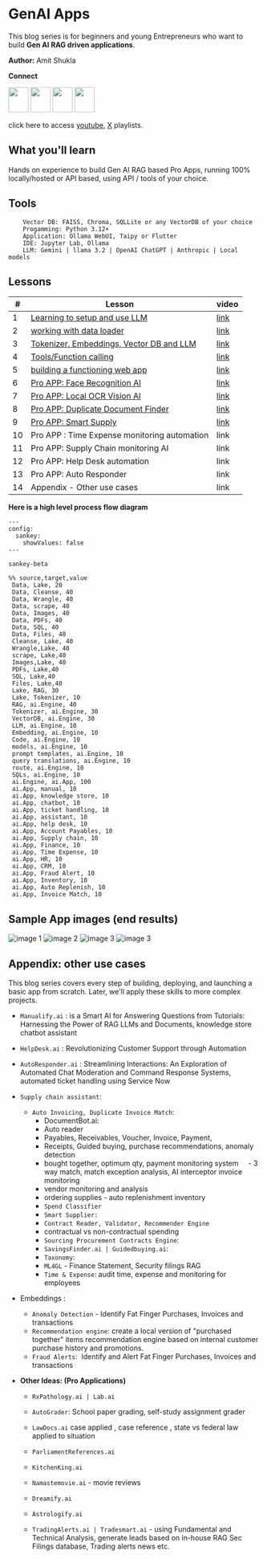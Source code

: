 # GenAI Apps

This blog series is for beginners and young Entrepreneurs who want to build **Gen AI RAG driven applications**.

**Author:** Amit Shukla

**Connect**

[<img src="https://github.com/AmitXShukla/AmitXShukla.github.io/blob/master/assets/icons/youtube.svg" width=40 height=50>](https://youtube.com/@Amit.Shukla)
[<img src="https://github.com/AmitXShukla/AmitXShukla.github.io/blob/master/assets/icons/github.svg" width=40 height=50>](https://github.com/AmitXShukla)
[<img src="https://github.com/AmitXShukla/AmitXShukla.github.io/blob/master/assets/icons/medium.svg" width=40 height=50>](https://medium.com/@Amit-Shukla)
[<img src="https://github.com/AmitXShukla/AmitXShukla.github.io/blob/master/assets/icons/twitter_1.svg" width=40 height=50>](https://x.com/@ashuklax)

click here to access [youtube](https://www.youtube.com/playlist?list=PLp0TENYyY8lF8EsgtfDoPkuAgxc-lcwbd), [X](https://x.com/ashuklax/highlights) playlists.

## What you'll learn
Hands on experience to build Gen AI RAG based Pro Apps, running 100% locally/hosted or API based, using API / tools of your choice.
## Tools
		Vector DB: FAISS, Chroma, SQLLite or any VectorDB of your choice
		Progamming: Python 3.12+
		Application: Ollama WebUI, Taipy or Flutter
		IDE: Jupyter Lab, Ollama
		LLM: Gemini | llama 3.2 | OpenAI ChatGPT | Anthropic | Local models
## Lessons

| #   | Lesson                                                                      | video |
| --- | --------------------------------------------------------------------------- | ----- |
| 1   | [Learning to setup and use LLM](./Manualify/src/Manualify.ipynb)            | [link](https://www.youtube.com/playlist?list=PLp0TENYyY8lF8EsgtfDoPkuAgxc-lcwbd) |
| 2   | [working with data loader](./Manualify/src/Manualify.ipynb)                 | [link](https://www.youtube.com/playlist?list=PLp0TENYyY8lF8EsgtfDoPkuAgxc-lcwbd) |
| 3   | [Tokenizer, Embeddings, Vector DB and LLM](./Manualify/src/Manualify.ipynb) | [link](https://www.youtube.com/playlist?list=PLp0TENYyY8lF8EsgtfDoPkuAgxc-lcwbd) |
| 4   | [Tools/Function calling](./Manualify/src/Manualify.ipynb)                   | [link](https://www.youtube.com/playlist?list=PLp0TENYyY8lF8EsgtfDoPkuAgxc-lcwbd) |
| 5   | [building a functioning web app](./ChatApp/serve.py)                        | [link](https://www.youtube.com/playlist?list=PLp0TENYyY8lF8EsgtfDoPkuAgxc-lcwbd) |
| 6   | [Pro APP: Face Recognition AI](./FaceRecognition/FAISS.ipynb)               | [link](https://www.youtube.com/playlist?list=PLp0TENYyY8lF8EsgtfDoPkuAgxc-lcwbd) |
| 7   | [Pro APP: Local OCR Vision AI](./OCR/OCR.ipynb)                             | [link](https://www.youtube.com/playlist?list=PLp0TENYyY8lF8EsgtfDoPkuAgxc-lcwbd) |
| 8   | [Pro APP: Duplicate Document Finder](./DuplicateDocument/DuplicateDocument.ipynb)     | [link](https://www.youtube.com/playlist?list=PLp0TENYyY8lF8EsgtfDoPkuAgxc-lcwbd) |
| 9   | [Pro APP: Smart Supply](./SupplyChain/SmartSupply.ipynb)                    | [link](https://www.youtube.com/playlist?list=PLp0TENYyY8lF8EsgtfDoPkuAgxc-lcwbd) |
| 10  | Pro APP : Time Expense monitoring automation                                | link  |
| 11  | Pro APP: Supply Chain monitoring AI                                         | link  |
| 12  | Pro APP: Help Desk automation                                               | link  |
| 13  | Pro APP: Auto Responder                                                     | link  |
| 14  | Appendix - Other use cases                                                  | link  |

**Here is a high level process flow diagram**

```mermaid
---
config:
  sankey:
    showValues: false
---

sankey-beta

%% source,target,value
 Data, Lake, 20
 Data, Cleanse, 40
 Data, Wrangle, 40
 Data, scrape, 40
 Data, Images, 40
 Data, PDFs, 40
 Data, SQL, 40
 Data, Files, 40
 Cleanse, Lake, 40
 Wrangle,Lake, 40
 scrape, Lake,40
 Images,Lake, 40
 PDFs, Lake,40
 SQL, Lake,40
 Files, Lake,40
 Lake, RAG, 30
 Lake, Tokenizer, 10
 RAG, ai.Engine, 40
 Tokenizer, ai.Engine, 30
 VectorDB, ai.Engine, 30
 LLM, ai.Engine, 10
 Embedding, ai.Engine, 10
 Code, ai.Engine, 10
 models, ai.Engine, 10
 prompt templates, ai.Engine, 10
 query translations, ai.Engine, 10
 route, ai.Engine, 10
 SQLs, ai.Engine, 10
 ai.Engine, ai.App, 100
 ai.App, manual, 10
 ai.App, knowledge store, 10
 ai.App, chatbot, 10
 ai.App, ticket handling, 10
 ai.App, assistant, 10
 ai.App, help desk, 10
 ai.App, Account Payables, 10
 ai.App, Supply chain, 10
 ai.App, Finance, 10
 ai.App, Time Expense, 10
 ai.App, HR, 10
 ai.App, CRM, 10
 ai.App, Fraud Alert, 10
 ai.App, Inventory, 10
 ai.App, Auto Replenish, 10
 ai.App, Invoice Match, 10

```
## Sample App images (end results)
![image 1](./Manualify/images/banner_1.png)
![image 2](./Manualify/images/banner_3.png)
![image 3](./Manualify/images/banner_2.png)
![image 3](./Manualify/images/banner_4.png)

## Appendix: other use cases

This blog series covers every step of building, deploying, and launching a basic app from scratch. Later, we'll apply these skills to more complex projects.

- `Manualify.ai` : is a Smart AI for Answering Questions from Tutorials: Harnessing the Power of RAG LLMs and Documents, knowledge store chatbot assistant
- `HelpDesk.ai` : Revolutionizing Customer Support through Automation
- `AutoResponder.ai` : Streamlining Interactions: An Exploration of Automated Chat Moderation and Command Response Systems, automated ticket handling using Service Now

- `Supply chain assistant`:

    - `Auto Invoicing, Duplicate Invoice Match`: 
        - DocumentBot.ai: 
        - Auto reader
        - Payables, Receivables, Voucher, Invoice, Payment, 
        - Receipts, Guided buying, purchase recommendations, anomaly detection
        - bought together, optimum qty, payment monitoring system
        - 3 way match, match exception analysis, AI interceptor invoice monitoring
		- vendor monitoring and analysis
		- ordering supplies - auto replenishment inventory
        - `Spend Classifier`
        - `Smart Supplier:`
        - `Contract Reader, Validator, Recommender Engine`
        - contractual vs non-contractual spending
        - `Sourcing Procurement Contracts Engine`:
        - `SavingsFinder.ai | Guidedbuying.ai`:
        - `Taxonomy`:
        - `ML4GL` - Finance Statement, Security filings RAG
        - `Time & Expense`: audit time, expense and monitoring for employees

- Embeddings :
    
    - `Anomaly Detection` - Identify Fat Finger Purchases, Invoices and transactions
      
    - `Recommendation engine`: create a local version of "purchased together" items recommendation engine based on internal customer purchase history and promotions.
    
    - `Fraud Alerts`:  Identify and Alert Fat Finger Purchases, Invoices and transactions

- **Other Ideas: (Pro Applications)**

    - `RxPathology.ai | Lab.ai`
        
    - `AutoGrader`: School paper grading, self-study assignment grader
    
    - `LawDocs.ai` case applied , case reference , state vs federal law applied to situation

    - `ParliamentReferences.ai`
    - `KitchenKing.ai`
    - `Namastemovie.ai` - movie reviews
    - `Dreamify.ai`
    - `Astrologify.ai`
    - `TradingAlerts.ai | Tradesmart.ai` - using Fundamental and Technical Analysis, generate leads based on in-house RAG Sec Filings database, Trading alerts news etc.